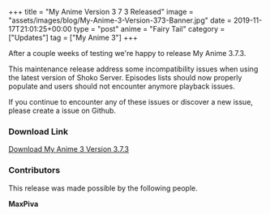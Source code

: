 +++
title = "My Anime Version 3 7 3 Released"
image = "assets/images/blog/My-Anime-3-Version-373-Banner.jpg"
date = 2019-11-17T21:01:25+00:00
type = "post"
anime = "Fairy Tail"
category = ["Updates"]
tag = ["My Anime 3"]
+++

After a couple weeks of testing we're happy to release My Anime 3.7.3.

This maintenance release address some incompatibility issues when using the latest version of Shoko Server. Episodes lists should now properly populate and users should not encounter anymore playback issues.

If you continue to encounter any of these issues or discover a new issue, please create a issue on Github.

### Download Link

[Download My Anime 3 Version 3.7.3](https://shokoanime.com/downloads/)

### Contributors

This release was made possible by the following people.

**MaxPiva**